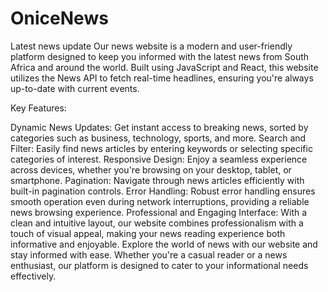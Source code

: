 # OniceNews
Latest news update
Our news website is a modern and user-friendly platform designed to keep you informed with the latest news from South Africa and around the world. Built using JavaScript and React, this website utilizes the News API to fetch real-time headlines, ensuring you're always up-to-date with current events.

Key Features:

Dynamic News Updates: Get instant access to breaking news, sorted by categories such as business, technology, sports, and more.
Search and Filter: Easily find news articles by entering keywords or selecting specific categories of interest.
Responsive Design: Enjoy a seamless experience across devices, whether you're browsing on your desktop, tablet, or smartphone.
Pagination: Navigate through news articles efficiently with built-in pagination controls.
Error Handling: Robust error handling ensures smooth operation even during network interruptions, providing a reliable news browsing experience.
Professional and Engaging Interface: With a clean and intuitive layout, our website combines professionalism with a touch of visual appeal, making your news reading experience both informative and enjoyable.
Explore the world of news with our website and stay informed with ease. Whether you're a casual reader or a news enthusiast, our platform is designed to cater to your informational needs effectively.
